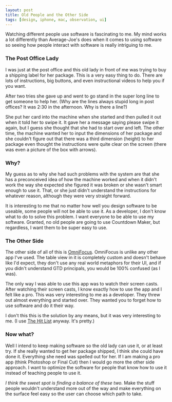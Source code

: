 ```yaml
---
layout: post
title: Old People and the Other Side
tags: [design, iphone, mac, observation, ui]
---
```


Watching different people use software is fascinating to me. My mind works a lot differently than Average-Joe's does when it comes to using software so seeing how people interact with software is really intriguing to me.

### The Post Office Lady
I was just at the post office and this old lady in front of me was trying to buy a shipping label for her package. This is a very easy thing to do. There are lots of instructions, big buttons, and even instructional videos to help you if you want.

After two tries she gave up and went to go stand in the super long line to get someone to help her. (Why are the lines always stupid long in post offices? It was 2:30 in the afternoon. Why is there a line?)

She put her card into the machine when she started and then pulled it out when it told her to swipe it. It gave her a message saying please swipe it again, but I guess she thought that she had to start over and left. The other time, the machine wanted her to input the dimensions of her package and she couldn't figure out that there was a third dimension (height) to her package even thought the instructions were quite clear on the screen (there was even a picture of the box with arrows).

### Why?
My guess as to why she had such problems with the system are that she has a preconceived idea of how the machine worked and when it didn't work the way she expected she figured it was broken or she wasn't smart enough to use it. That, or she just didn't understand the instructions for whatever reason, although they were very straight forward.

It is interesting to me that no matter how well you design software to be useable, some people will not be able to use it. As a developer, I don't know what to do to solve this problem. I want everyone to be able to use my software. Granted, no old people are going to use Countdown Maker, but regardless, I want them to be super easy to use.

### The Other Side
The other side of all of this is [OmniFocus](http://www.omnigroup.com/applications/omnifocus). OmniFocus is unlike any other app I've used. The table view in it is completely custom and doesn't behave like I'd expect, they don't use any real world metaphors for their UI, and if you didn't understand GTD principals, you would be 100% confused (as I was). 

The only way I was able to use this app was to watch their screen casts. After watching their screen casts, I know exactly how to use the app and I felt like a pro. This was very interesting to me as a developer. They threw out almost everything and started over. They wanted you to forget how to use software and do it their way.

I don't this this is the solution by any means, but it was very interesting to me. (I use [The Hit List](http://www.potionfactory.com/thehitlist/) anyway. It's pretty.)

### Now what?
Well I intend to keep making software so the old lady can use it, or at least try. If she really wanted to get her package shipped, I think she could have done it. Everything she need was spelled out for her. If I am making a pro app (think Photoshop or Final Cut) then I would go more the other side approach. I want to optimize the software for people that know how to use it instead of teaching people to use it.

*I think the sweet spot is finding a balance of these two.* Make the stuff people wouldn't understand more out of the way and make everything on the surface feel easy so the user can choose which path to take.
